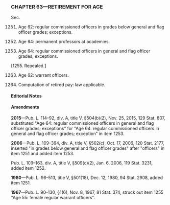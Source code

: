 ### **CHAPTER 63—RETIREMENT FOR AGE** ###

Sec.

1251. Age 62: regular commissioned officers in grades below general and flag officer grades; exceptions.

1252. Age 64: permanent professors at academies.

1253. Age 64: regular commissioned officers in general and flag officer grades; exceptions.

[1255. Repealed.]

1263. Age 62: warrant officers.

1275. Computation of retired pay: law applicable.

#### **Editorial Notes** ####

#### Amendments ####

**2015**—Pub. L. 114–92, div. A, title V, §504(b)(2), Nov. 25, 2015, 129 Stat. 807, substituted "Age 64: regular commissioned officers in general and flag officer grades; exceptions" for "Age 64: regular commissioned officers in general and flag officer grades; exception" in item 1253.

**2006**—Pub. L. 109–364, div. A, title V, §502(c), Oct. 17, 2006, 120 Stat. 2177, inserted "in grades below general and flag officer grades" after "officers" in item 1251 and added item 1253.

Pub. L. 109–163, div. A, title V, §509(c)(2), Jan. 6, 2006, 119 Stat. 3231, added item 1252.

**1980**—Pub. L. 96–513, title V, §501(18), Dec. 12, 1980, 94 Stat. 2908, added item 1251.

**1967**—Pub. L. 90–130, §1(6), Nov. 8, 1967, 81 Stat. 374, struck out item 1255 "Age 55: female regular warrant officers".